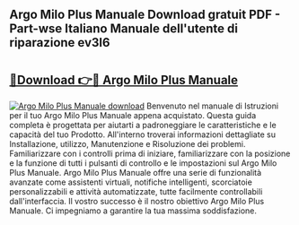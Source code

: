 ## Argo Milo Plus Manuale Download gratuit PDF - Part-wse Italiano Manuale dell'utente di riparazione ev3l6

# <h2><a href="http://dfam33.blite.top/?on=Argo+Milo+Plus+Manuale">🔗Download 👉🔴 Argo Milo Plus Manuale</a></h2>

[![Argo Milo Plus Manuale download](https://i.imgur.com/lujVjoI.png)](http://dfam33.blite.top/?on=Argo+Milo+Plus+Manuale)
Benvenuto nel manuale di Istruzioni per il tuo Argo Milo Plus Manuale appena acquistato. Questa guida completa è progettata per aiutarti a padroneggiare le caratteristiche e le capacità del tuo Prodotto. All'interno troverai informazioni dettagliate su Installazione, utilizzo, Manutenzione e Risoluzione dei problemi. Familiarizzare con i controlli prima di iniziare, familiarizzare con la posizione e la funzione di tutti i pulsanti di controllo e le impostazioni sul Argo Milo Plus Manuale. Argo Milo Plus Manuale offre una serie di funzionalità avanzate come assistenti virtuali, notifiche intelligenti, scorciatoie personalizzabili e attività automatizzate, tutte facilmente controllabili dall'interfaccia. Il vostro successo è il nostro obiettivo Argo Milo Plus Manuale. Ci impegniamo a garantire la tua massima soddisfazione.

